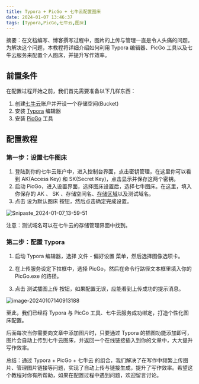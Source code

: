 ```yaml
---
title: Typora + PicGo + 七牛云配置图床
date: 2024-01-07 13:46:37
tags: [Typora,PicGo,七牛云,图床]
---
```


摘要：在文档编写、博客撰写过程中，图片的上传与管理一直是令人头痛的问题。为解决这个问题，本教程将详细介绍如何利用 Typora 编辑器、PicGo 工具以及七牛云服务来配置个人图床，并提升写作效率。

## 前置条件

在配置过程开始之前，我们首先需要准备以下几样东西：
1. 创建[七牛云](https://www.qiniu.com/)账户并开设一个存储空间(Bucket)
2. 安装 [Typora](https://typora.io/) 编辑器
3. 安装 [PicGo](https://picgo.github.io/PicGo-Doc/) 工具

## 配置教程

### 第一步：设置七牛图床
1. 登陆到你的七牛云账户中，进入控制台界面，点击密钥管理，在这里你可以看到 AK(Access Key) 和 SK(Secret Key)，点击显示并保存这两个密钥。
2. 启动 PicGo，进入设置界面，选择图床设置后，选择七牛图床。在这里，填入你保存的 AK 、 SK 、存储空间名、[存储区域](https://developer.qiniu.com/kodo/1671/region-endpoint-fq)以及测试域名。
3. 点击 设为默认图床 按钮，然后点击确定完成设置。

![Snipaste_2024-01-07_13-59-51](https://res.mounui.com/2024/8d1f67baa500ed33425df5eca0291e0e5dfda4.png)

注意：测试域名可以在七牛云的存储管理界面中找到。

### 第二步：配置 Typora
1. 启动 Typora 编辑器，选择 文件 - 偏好设置 菜单，然后选择图像选项卡。

2. 在上传服务设定下拉框中，选择 PicGo，然后在命令行路径文本框里填入你的 PicGo.exe 的路径。
3. 点击 测试插图上传 按钮，如果配置无误，应能看到上传成功的提示消息。

![image-20240107140913188](https://res.mounui.com/2024/3e9dc5f2e563ebe85f5775454db895af01bca6.png)

至此，我们已经将 Typora 与 PicGo 工具、七牛云服务成功绑定，打造个性化图床配置。

后面每次当你需要向文章中添加图片时，只要通过 Typora 的插图功能添加即可，图片会自动上传到七牛云图床，并返回一个在线链接插入到你的文章中，大大提升写作效率。

总结：通过 Typora + PicGo + 七牛云 的组合，我们解决了在写作中频繁上传图片、管理图片链接等问题，实现了自动上传与链接生成，提升了写作效率。希望这个教程对你有所帮助，如果在配置过程中遇到问题，欢迎留言讨论。